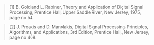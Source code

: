 > [1] B. Gold and L. Rabiner, Theory and Application of Digital Signal Processing, Prentice Hall, Upper Saddle River, New Jersey, 1975, page no 54.

>[2] J. Proakis and D. Manolakis, Digital Signal Processing-Principles, Algorithms, and Applications, 3rd Edition, Prentice Hall,, New Jersey, page no 408.
